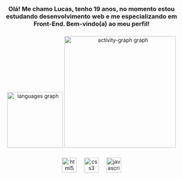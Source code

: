 <h3 align="center">Olá! Me chamo Lucas, tenho 19 anos, no momento estou estudando desenvolvimento web e me especializando em Front-End. Bem-vindo(a) ao meu perfil!</h3>

###

<div align="center">
  <img src="https://github-readme-stats.vercel.app/api/top-langs?username=lucasmq05&locale=en&hide_title=false&layout=compact&card_width=320&langs_count=5&theme=dracula&hide_border=true&order=2" height="150" alt="languages graph"  />
  <img src="https://github-readme-activity-graph.vercel.app/graph?username=lucasmq05&radius=16&theme=dracula&area=true&order=5&hide_border=true" height="300" alt="activity-graph graph"  />
</div>

###

<div align="center">
  <img src="https://cdn.jsdelivr.net/gh/devicons/devicon/icons/html5/html5-original.svg" height="40" alt="html5 logo"  />
  <img width="12" />
  <img src="https://cdn.jsdelivr.net/gh/devicons/devicon/icons/css3/css3-original.svg" height="40" alt="css3 logo"  />
  <img width="12" />
  <img src="https://cdn.jsdelivr.net/gh/devicons/devicon/icons/javascript/javascript-original.svg" height="40" alt="javascript logo"  />
</div>

###
